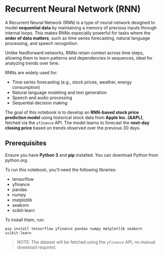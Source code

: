 # Recurrent Neural Network (RNN)

A Recurrent Neural Network (RNN) is a type of neural network designed to model **sequential data** by maintaining a memory of previous inputs through internal loops. This makes RNNs especially powerful for tasks where the **order of data matters**, such as time series forecasting, natural language processing, and speech recognition.

Unlike feedforward networks, RNNs retain context across time steps, allowing them to learn patterns and dependencies in sequences, ideal for analyzing trends over time.

RNNs are widely used for:
- Time series forecasting (e.g., stock prices, weather, energy consumption)
- Natural language modeling and text generation
- Speech and audio processing
- Sequential decision making

The goal of this notebook is to develop an **RNN-based stock price prediction model** using historical stock data from **Apple Inc. (AAPL)**, fetched via the `yfinance` API. The model learns to forecast the **next-day closing price** based on trends observed over the previous 30 days.

## Prerequisites

Ensure you have **Python 3** and **pip** installed. You can download Python from python.org.

To run this notebook, you'll need the following libraries:
- tensorflow
- yfinance
- pandas
- numpy
- matplotlib
- seaborn
- scikit-learn

To install them, run:
```
pip install tensorflow yfinance pandas numpy matplotlib seaborn scikit-learn
```
> NOTE: The dataset will be fetched using the `yfinance` API, no manual download required.